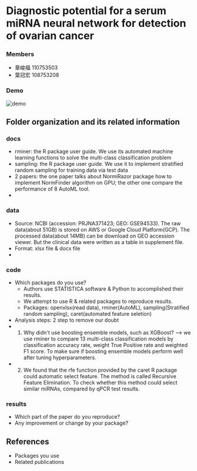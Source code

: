 # Diagnostic potential for a serum miRNA neural network for detection of ovarian cancer

### Members
* 章峻福 110753503
* 葉冠宏 108753208


### Demo 

![demo](https://user-images.githubusercontent.com/101028862/173810804-07ebd881-ef35-4fb1-92ff-416452a7c249.png)

## Folder organization and its related information

### docs
* rminer: the R package user guide. We use its automated machine learning functions to solve the multi-class classification problem
* sampling: the R package user guide. We use it to implement stratified random sampling for training data via test data
* 2 papers: the one paper talks about NormiRazor package how to implement NormFinder algorithm on GPU; the other one compare the performance of 8 AutoML tool.
*  

### data
* Source: NCBI (accession: PRJNA371423; GEO: GSE94533). The raw data(about 51GB) is stored on AWS or Google Cloud Platform(GCP). The processed data(about 14MB) can be download on GEO accession viewer. But the clinical data were written as a table in supplement file. 
* Format: xlsx file & docx file
* 

### code
* Which packages do you use? 
  * Authors use STATISTICA software & Python to accomplished their results.
  * We attempt to use R & related packages to reproduce results.
   * Packages: openxlsx(read data), rminer(AutoML), sampling(Stratified random sampling), caret(automated feature seletion)    
* Analysis steps: 2 step to remove our doubt 
 *  1. Why didn't use boosting ensemble models, such as XGBoost? --> we use rminer to compare 13 multi-class classification models by classification accuracy rate, weight True Positive rate and weighted F1 score. To make sure if boosting ensemble models perform well after tuning hyperparameters.   
 *  2. We found that the rfe function provided by the caret R package could automatic select feature. The method is called Recursive Feature Elimination. To check whether this method could select similar miRNAs, compared by qPCR test results.   

### results
* Which part of the paper do you reproduce?
* Any improvement or change by your package?

## References
* Packages you use
* Related publications
